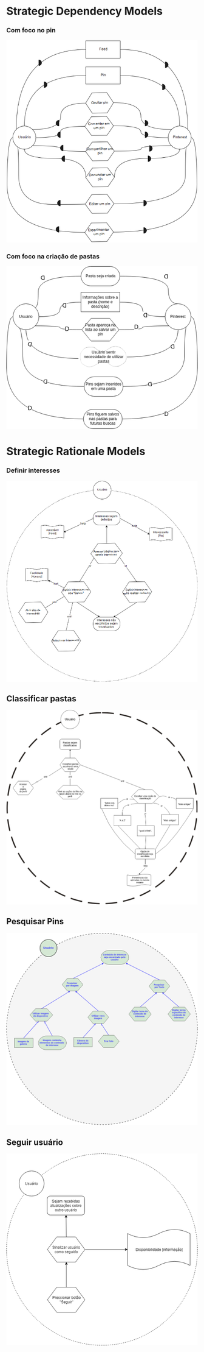# Strategic Dependency Models

### Com foco no pin
![](img/general_dependency.png)

### Com foco na criação de pastas

![](img/folder_dependency.png)

# Strategic Rationale Models

### Definir interesses
![](img/rationale_definir_interesses.png)

## Classificar pastas
![](img/Rationale-Classificar_Pastas.png)

## Pesquisar Pins
![](img/iStar_Rationale_Pesquisar_Por_Foto.png)

## Seguir usuário
![](img/rationale_seguir_usuario.png)
